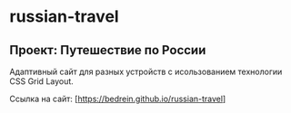 # russian-travel
## Проект: Путешествие по России

Адаптивный сайт для разных устройств с исользованием технологии CSS Grid Layout.

Ссылка на сайт: [https://bedrein.github.io/russian-travel]